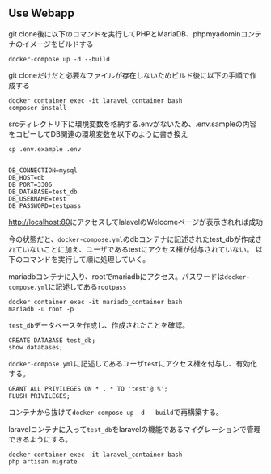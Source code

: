 ## Use Webapp

git clone後に以下のコマンドを実行してPHPとMariaDB、phpmyadominコンテナのイメージをビルドする
```
docker-compose up -d --build
```
git cloneだけだと必要なファイルが存在しないためビルド後に以下の手順で作成する
```
docker container exec -it laravel_container bash
composer install
```

srcディレクトリ下に環境変数を格納する.envがないため、.env.sampleの内容をコピーしてDB関連の環境変数を以下のように書き換え

```
cp .env.example .env
```
```txt:.env

DB_CONNECTION=mysql
DB_HOST=db
DB_PORT=3306
DB_DATABASE=test_db
DB_USERNAME=test
DB_PASSWORD=testpass
```

[http://localhost:80](http://localhost:80)にアクセスしてlalavelのWelcomeページが表示されれば成功

今の状態だと、`docker-compose.yml`のdbコンテナに記述されたtest_dbが作成されていないことに加え、ユーザであるtestにアクセス権が付与されていない。
以下のコマンドを実行して順に処理していく。

mariadbコンテナに入り、rootでmariadbにアクセス。パスワードは`docker-compose.yml`に記述してある`rootpass`
```
docker container exec -it mariadb_container bash
mariadb -u root -p
```

`test_db`データベースを作成し、作成されたことを確認。
```
CREATE DATABASE test_db;
show databases;
```

`docker-compose.yml`に記述してあるユーザ`test`にアクセス権を付与し、有効化する。
```
GRANT ALL PRIVILEGES ON * . * TO 'test'@'%';
FLUSH PRIVILEGES;
```

コンテナから抜けて`docker-compose up -d --build`で再構築する。

laravelコンテナに入って`test_db`をlaravelの機能であるマイグレーションで管理できるようにする。
```
docker container exec -it laravel_container bash
php artisan migrate
```